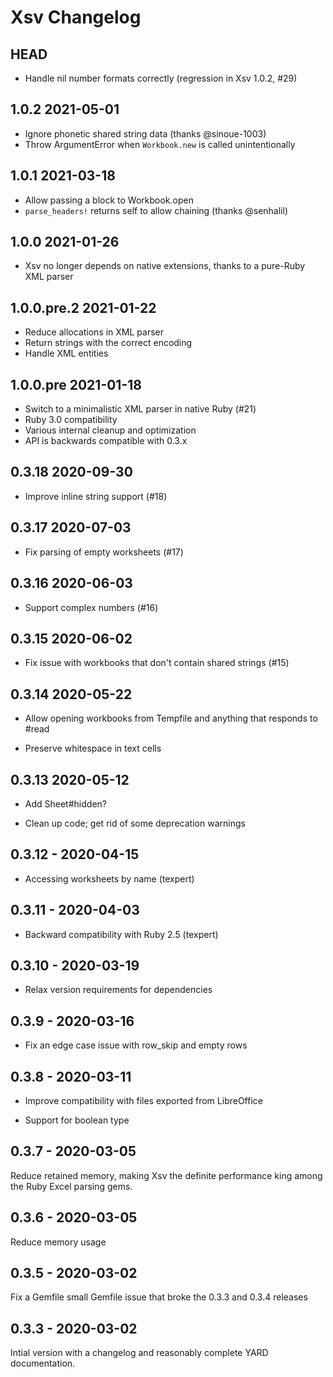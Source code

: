 # Xsv Changelog

## HEAD

- Handle nil number formats correctly (regression in Xsv 1.0.2, #29)
## 1.0.2 2021-05-01

- Ignore phonetic shared string data (thanks @sinoue-1003)
- Throw ArgumentError when `Workbook.new` is called unintentionally

## 1.0.1 2021-03-18

- Allow passing a block to Workbook.open
- `parse_headers!` returns self to allow chaining (thanks @senhalil)

## 1.0.0 2021-01-26

- Xsv no longer depends on native extensions, thanks to a pure-Ruby XML parser

## 1.0.0.pre.2 2021-01-22

- Reduce allocations in XML parser
- Return strings with the correct encoding
- Handle XML entities

## 1.0.0.pre 2021-01-18

-  Switch to a minimalistic XML parser in native Ruby (#21)
-  Ruby 3.0 compatibility
-  Various internal cleanup and optimization
-  API is backwards compatible with 0.3.x

## 0.3.18 2020-09-30

-  Improve inline string support (#18)

## 0.3.17 2020-07-03

- Fix parsing of empty worksheets (#17)

## 0.3.16 2020-06-03

- Support complex numbers (#16)

## 0.3.15 2020-06-02

- Fix issue with workbooks that don't contain shared strings (#15)

## 0.3.14 2020-05-22

- Allow opening workbooks from Tempfile and anything that responds to #read

- Preserve whitespace in text cells

## 0.3.13 2020-05-12

- Add Sheet#hidden?

- Clean up code; get rid of some deprecation warnings

## 0.3.12 - 2020-04-15

- Accessing worksheets by name (texpert)

## 0.3.11 - 2020-04-03

- Backward compatibility with Ruby 2.5 (texpert)

## 0.3.10 - 2020-03-19

- Relax version requirements for dependencies

## 0.3.9 - 2020-03-16

- Fix an edge case issue with row_skip  and empty rows

## 0.3.8 - 2020-03-11

- Improve compatibility with files exported from LibreOffice

- Support for boolean type

## 0.3.7 - 2020-03-05

Reduce retained memory, making Xsv the definite performance king among the
Ruby Excel parsing gems.

## 0.3.6 - 2020-03-05

Reduce memory usage

## 0.3.5 - 2020-03-02

Fix a Gemfile small Gemfile issue that broke the 0.3.3 and 0.3.4 releases

## 0.3.3 - 2020-03-02

Intial version with a changelog and reasonably complete YARD documentation.
